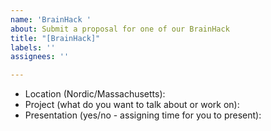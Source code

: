 ```yaml
---
name: 'BrainHack '
about: Submit a proposal for one of our BrainHack
title: "[BrainHack]"
labels: ''
assignees: ''

---
```


- Location (Nordic/Massachusetts): 
- Project (what do you want to talk about or work on):
- Presentation (yes/no - assigning time for you to present):
